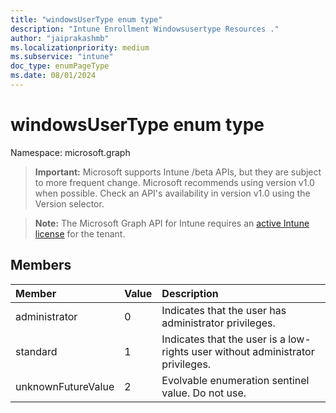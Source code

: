 ```yaml
---
title: "windowsUserType enum type"
description: "Intune Enrollment Windowsusertype Resources ."
author: "jaiprakashmb"
ms.localizationpriority: medium
ms.subservice: "intune"
doc_type: enumPageType
ms.date: 08/01/2024
---
```


# windowsUserType enum type

Namespace: microsoft.graph

> **Important:** Microsoft supports Intune /beta APIs, but they are subject to more frequent change. Microsoft recommends using version v1.0 when possible. Check an API's availability in version v1.0 using the Version selector.

> **Note:** The Microsoft Graph API for Intune requires an [active Intune license](https://go.microsoft.com/fwlink/?linkid=839381) for the tenant.



## Members
|Member|Value|Description|
|:---|:---|:---|
|administrator|0|Indicates that the user has administrator privileges.|
|standard|1|Indicates that the user is a low-rights user without administrator privileges.|
|unknownFutureValue|2|Evolvable enumeration sentinel value. Do not use.|